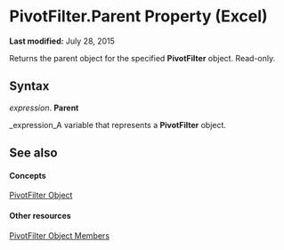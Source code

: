 
# PivotFilter.Parent Property (Excel)

 **Last modified:** July 28, 2015

Returns the parent object for the specified  **PivotFilter** object. Read-only.

## Syntax

 _expression_. **Parent**

 _expression_A variable that represents a  **PivotFilter** object.


## See also


#### Concepts


 [PivotFilter Object](70c27dc9-2c19-47d2-307b-808507039d94.md)
#### Other resources


 [PivotFilter Object Members](a1be2481-9d14-cc49-8a1b-187048f0d179.md)

